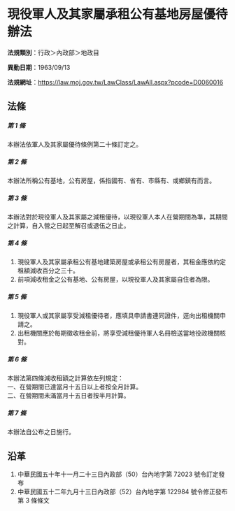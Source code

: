 # 現役軍人及其家屬承租公有基地房屋優待辦法

**法規類別**：行政＞內政部＞地政目

**異動日期**：1963/09/13  

**法規網址**：https://law.moj.gov.tw/LawClass/LawAll.aspx?pcode=D0060016





## 法條
##### 第 1 條
本辦法依軍人及其家屬優待條例第二十條訂定之。

##### 第 2 條
本辦法所稱公有基地，公有房屋，係指國有、省有、市縣有、或鄉鎮有而言。

##### 第 3 條
本辦法對於現役軍人及其家屬之減租優待，以現役軍人本人在營期間為準，其期間之計算，自入營之日起至解召或退伍之日止。

##### 第 4 條
1. 現役軍人及其家屬承租公有基地建築房屋或承租公有房屋者，其租金應依約定租額減收百分之三十。
1. 前項減收租金之公有基地、公有房屋，以現役軍人及其家屬自住者為限。

##### 第 5 條
1. 現役軍人或其家屬享受減租優待者，應填具申請書連同證件，逕向出租機關申請之。
1. 出租機關應於每期徵收租金前，將享受減租優待軍人名冊檢送當地役政機關核對。

##### 第 6 條
本辦法第四條減收租額之計算依左列規定：  
一、在營期間已達當月十五日以上者按全月計算。  
二、在營期間未滿當月十五日者按半月計算。

##### 第 7 條
本辦法自公布之日施行。

## 沿革
1. 中華民國五十年十一月二十三日內政部（50）台內地字第 72023  號令訂定發布
1. 中華民國五十二年九月十三日內政部（52）台內地字第 122984 號令修正發布第 3  條條文
